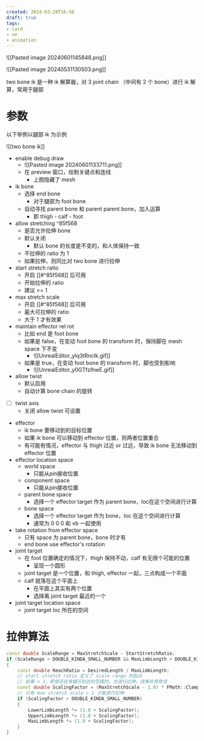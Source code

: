 ```yaml
---
created: 2024-03-28T16:58
draft: true
tags:
- card
- ue
- animation
---
```


![[Pasted image 20240601145848.png]]

![[Pasted image 20240531130503.png]]

two bone ik 是一种 ik 解算器，对 3 joint chain （中间有 2 个 bone）进行 ik 解算，常用于腿部

# 参数

以下举例以腿部 ik 为示例

![[two bone ik]]

- enable debug draw
	- ![[Pasted image 20240601133711.png]]
	- 在 preview 窗口，绘制关键点和连线
		- 上图隐藏了 mesh
- ik bone
	- 选择 end bone
		- 对于腿部为 foot bone
	- 自动寻找 parent bone 和 parent parent bone，加入运算
		- 即 thigh - calf - foot
- allow stretching ^85f568
	- 是否允许拉伸 bone
	- 默认关闭
		- 默认 bone 的长度是不变的，和人体保持一致
	- 不拉伸的 ratio 为 1
	- 如果拉伸，则同比对 two bone 进行拉伸
- start stretch ratio
	- 开启 [[#^85f568]] 后可用
	- 开始拉伸的 ratio
	- 建议 >= 1
- max stretch scale
	- 开启 [[#^85f568]] 后可用
	- 最大可拉伸的 ratio
	- 大于 1 才有效果
- maintain effector rel rot
	- 比如 end 是 foot bone
	- 如果是 false，在变动 foot bone 的 transform 时，保持脚在 mesh space 下不变
		- ![[UnrealEditor_ylq3tRnclk.gif]]
	- 如果是 true，在变动 foot bone 的 transform 时，脚也受到影响
		- ![[UnrealEditor_y0GTfzlhwE.gif]]
- allow twist
	- 默认启用
	- 自动计算 bone chain 的旋转
- [ ] twist axis
	- 关闭 allow twist 可设置
- effector
	- ik bone 要移动到的目标位置
	- 如果 ik bone 可以移动到 effector 位置，则两者位置重合
	- 有可能有情况，effector 与 thigh 过近 or 过远，导致 ik bone 无法移动到 effector 位置
- effector location space
	- world space
		- 只能从pin接收位置
	- component space
		- 只能从pin接收位置
	- parent bone space
		- 选择一个 effector target 作为 parent bone，loc在这个空间进行计算
	- bone space
		- 选择一个 effector target 作为 bone，loc 在这个空间进行计算
		- 通常为 0 0 0 和 vb 一起使用
- take rotation from effector space
	- 只有 space 为 parent bone，bone 时才有
	- end bone use effector's rotation
- joint target 
	- 在 foot 位置确定的情况下，thigh 保持不动，calf 有无限个可能的位置
		- 呈现一个圆形
	- joint target 是一个位置，和 thigh, effector 一起，三点构成一个平面
	- calf 就落在这个平面上
		- 在平面上其实有两个位置
		- 选择离 joint target 最近的一个
- joint target location space
	- joint target loc 所在的空间

# 拉伸算法

```cpp
const double ScaleRange = MaxStretchScale - StartStretchRatio;
if (ScaleRange > DOUBLE_KINDA_SMALL_NUMBER && MaxLimbLength > DOUBLE_KINDA_SMALL_NUMBER)
{
	const double ReachRatio = DesiredLength / MaxLimbLength;
	// start stretch ratio 定义了 scale range 的起点
	// 如果 < 1，即使还在骨骼可到达的范围内，也进行拉伸，效果非常奇怪
	const double ScalingFactor = (MaxStretchScale - 1.0) * FMath::Clamp((ReachRatio - StartStretchRatio) / ScaleRange, 0.0, 1.0);
	// 只有 max stretch scale > 1 才能进行拉伸
	if (ScalingFactor > DOUBLE_KINDA_SMALL_NUMBER)
	{
		LowerLimbLength *= (1.0 + ScalingFactor);
		UpperLimbLength *= (1.0 + ScalingFactor);
		MaxLimbLength *= (1.0 + ScalingFactor);
	}
}
```

